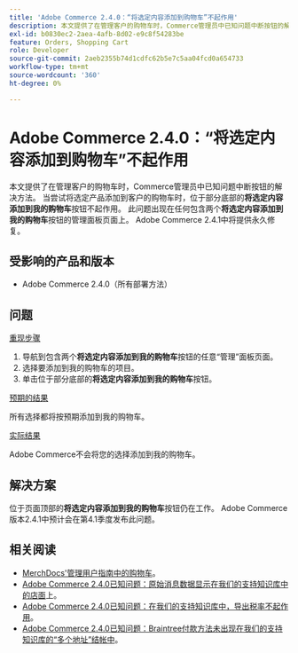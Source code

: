 ```yaml
---
title: 'Adobe Commerce 2.4.0：“将选定内容添加到购物车”不起作用'
description: 本文提供了在管理客户的购物车时，Commerce管理员中已知问题中断按钮的解决方法。 当尝试将选定产品添加到客户的购物车时，位于部分底部的**将选定内容添加到我的购物车**按钮不起作用。 此问题出现在包含两个**将选定内容添加到我的购物车**按钮的任何“管理员”面板页面上。 Adobe Commerce 2.4.1中将提供永久修复。
exl-id: b0830ec2-2aea-4afb-8d02-e9c8f54283be
feature: Orders, Shopping Cart
role: Developer
source-git-commit: 2aeb2355b74d1cdfc62b5e7c5aa04fcd0a654733
workflow-type: tm+mt
source-wordcount: '360'
ht-degree: 0%

---
```


# Adobe Commerce 2.4.0：“将选定内容添加到购物车”不起作用

本文提供了在管理客户的购物车时，Commerce管理员中已知问题中断按钮的解决方法。 当尝试将选定产品添加到客户的购物车时，位于部分底部的&#x200B;**将选定内容添加到我的购物车**&#x200B;按钮不起作用。 此问题出现在任何包含两个&#x200B;**将选定内容添加到我的购物车**&#x200B;按钮的管理面板页面上。 Adobe Commerce 2.4.1中将提供永久修复。

## 受影响的产品和版本

* Adobe Commerce 2.4.0（所有部署方法）

## 问题

<u>重现步骤</u>

1. 导航到包含两个&#x200B;**将选定内容添加到我的购物车**&#x200B;按钮的任意“管理”面板页面。
1. 选择要添加到我的购物车的项目。
1. 单击位于部分底部的&#x200B;**将选定内容添加到我的购物车**&#x200B;按钮。

<u>预期的结果</u>

所有选择都将按预期添加到我的购物车。

<u>实际结果</u>

Adobe Commerce不会将您的选择添加到我的购物车。

## 解决方案

位于页面顶部的&#x200B;**将选定内容添加到我的购物车**&#x200B;按钮仍在工作。 Adobe Commerce版本2.4.1中预计会在第4.1季度发布此问题。

## 相关阅读

* [MerchDocs&#39;管理用户指南中的购物车](https://experienceleague.adobe.com/en/docs/commerce-admin/stores-sales/point-of-purchase/assist/shopping-assisted-cart-manage)。
* [Adobe Commerce 2.4.0已知问题：原始消息数据显示在我们的支持知识库中的店面](/help/troubleshooting/storefront/magento-2-4-0-issue-storefront-raw-message-data-display.md)上。
* [Adobe Commerce 2.4.0已知问题：在我们的支持知识库中，导出税率不起作用](/help/troubleshooting/miscellaneous/magento-2-4-0-known-issue-export-tax-rates-does-not-work.md)。
* [Adobe Commerce 2.4.0已知问题：Braintree付款方法未出现在我们的支持知识库的“多个地址”结帐中](/help/troubleshooting/payments/magento-2-4-0-braintree-not-in-multiple-addresses-checkout.md)。

